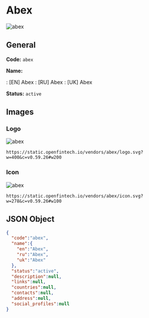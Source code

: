 
# Abex 
![abex](https://static.openfintech.io/vendors/abex/logo.svg?w=400&c=v0.59.26#w200)  

## General 
 
**Code:** `abex` 
 
**Name:** 
 
:	[EN] Abex 
:	[RU] Abex 
:	[UK] Abex 
 
**Status:** `active` 
 

## Images 

### Logo 
 
![abex](https://static.openfintech.io/vendors/abex/logo.svg?w=400&c=v0.59.26#w200)  

```
https://static.openfintech.io/vendors/abex/logo.svg?w=400&c=v0.59.26#w200
```  

### Icon 
 
![abex](https://static.openfintech.io/vendors/abex/icon.svg?w=278&c=v0.59.26#w100)  

```
https://static.openfintech.io/vendors/abex/icon.svg?w=278&c=v0.59.26#w100
```  

## JSON Object 

```json
{
  "code":"abex",
  "name":{
    "en":"Abex",
    "ru":"Abex",
    "uk":"Abex"
  },
  "status":"active",
  "description":null,
  "links":null,
  "countries":null,
  "contacts":null,
  "address":null,
  "social_profiles":null
}
```  
